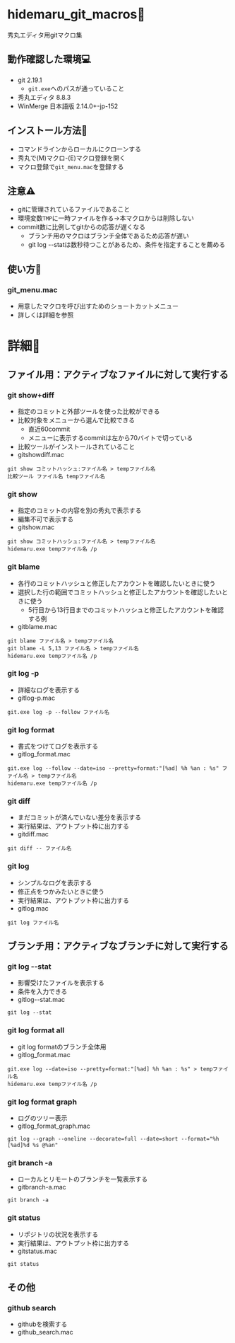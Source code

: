 # hidemaru_git_macros🌈
秀丸エディタ用gitマクロ集

## 動作確認した環境💻
* git 2.19.1
  * `git.exe`へのパスが通っていること
* 秀丸エディタ 8.8.3
* WinMerge 日本語版 2.14.0+-jp-152

## インストール方法🔧
* コマンドラインからローカルにクローンする
* 秀丸で(M)マクロ-(E)マクロ登録を開く
* マクロ登録で`git_menu.mac`を登録する

## 注意⚠
* gitに管理されているファイルであること
* 環境変数`TMP`に一時ファイルを作る→本マクロからは削除しない
* commit数に比例してgitからの応答が遅くなる
  * ブランチ用のマクロはブランチ全体であるため応答が遅い
  * git log --statは数秒待つことがあるため、条件を指定することを薦める

## 使い方🎉
### git_menu.mac
* 用意したマクロを呼び出すためのショートカットメニュー
* 詳しくは詳細を参照

# 詳細🎊
## ファイル用：アクティブなファイルに対して実行する
### git show+diff
* 指定のコミットと外部ツールを使った比較ができる
* 比較対象をメニューから選んで比較できる
  * 直近60commit
  * メニューに表示するcommitは左から70バイトで切っている
* 比較ツールがインストールされていること
* gitshowdiff.mac
```
git show コミットハッシュ:ファイル名 > tempファイル名
比較ツール ファイル名 tempファイル名
```

### git show
* 指定のコミットの内容を別の秀丸で表示する
 * 編集不可で表示する
* gitshow.mac
```
git show コミットハッシュ:ファイル名 > tempファイル名
hidemaru.exe tempファイル名 /p
```

### git blame
* 各行のコミットハッシュと修正したアカウントを確認したいときに使う
* 選択した行の範囲でコミットハッシュと修正したアカウントを確認したいときに使う
  * 5行目から13行目までのコミットハッシュと修正したアカウントを確認する例
* gitblame.mac
```
git blame ファイル名 > tempファイル名
git blame -L 5,13 ファイル名 > tempファイル名
hidemaru.exe tempファイル名 /p
```

### git log -p
* 詳細なログを表示する
* gitlog-p.mac
```
git.exe log -p --follow ファイル名
```

### git log format
* 書式をつけてログを表示する
* gitlog_format.mac
```
git.exe log --follow --date=iso --pretty=format:"[%ad] %h %an : %s" ファイル名 > tempファイル名
hidemaru.exe tempファイル名 /p
```

### git diff
* まだコミットが済んでいない差分を表示する
* 実行結果は、アウトプット枠に出力する
* gitdiff.mac
```
git diff -- ファイル名
```

### git log
* シンプルなログを表示する
* 修正点をつかみたいときに使う
* 実行結果は、アウトプット枠に出力する
* gitlog.mac
```
git log ファイル名
```

## ブランチ用：アクティブなブランチに対して実行する
### git log --stat
* 影響受けたファイルを表示する
* 条件を入力できる
* gitlog--stat.mac
```
git log --stat
```

### git log format all
* git log formatのブランチ全体用
* gitlog_format.mac
```
git.exe log --date=iso --pretty=format:"[%ad] %h %an : %s" > tempファイル名
hidemaru.exe tempファイル名 /p
```

### git log format graph
* ログのツリー表示
* gitlog_format_graph.mac
```
git log --graph --oneline --decorate=full --date=short --format="%h [%ad]%d %s @%an"
```

### git branch -a
* ローカルとリモートのブランチを一覧表示する
* gitbranch-a.mac
```
git branch -a
```

### git status
* リポジトリの状況を表示する
* 実行結果は、アウトプット枠に出力する
* gitstatus.mac
```
git status
```

## その他
### github search
* githubを検索する
* github_search.mac
